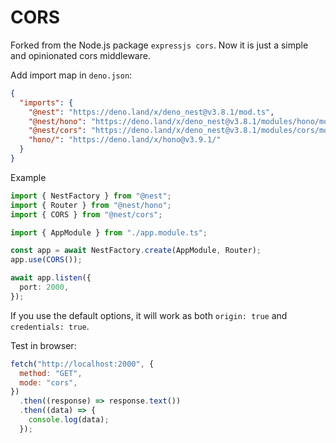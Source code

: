# CORS

Forked from the Node.js package `expressjs cors`. Now it is just a simple and
opinionated cors middleware.

Add import map in `deno.json`:

```json
{
  "imports": {
    "@nest": "https://deno.land/x/deno_nest@v3.8.1/mod.ts",
    "@nest/hono": "https://deno.land/x/deno_nest@v3.8.1/modules/hono/mod.ts",
    "@nest/cors": "https://deno.land/x/deno_nest@v3.8.1/modules/cors/mod.ts",
    "hono/": "https://deno.land/x/hono@v3.9.1/"
  }
}
```

Example

```ts
import { NestFactory } from "@nest";
import { Router } from "@nest/hono";
import { CORS } from "@nest/cors";

import { AppModule } from "./app.module.ts";

const app = await NestFactory.create(AppModule, Router);
app.use(CORS());

await app.listen({
  port: 2000,
});
```

If you use the default options, it will work as both `origin: true` and
`credentials: true`.

Test in browser:

```js
fetch("http://localhost:2000", {
  method: "GET",
  mode: "cors",
})
  .then((response) => response.text())
  .then((data) => {
    console.log(data);
  });
```
